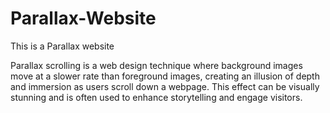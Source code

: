 # Parallax-Website
This is a Parallax website

Parallax scrolling is a web design technique where background images move at a slower rate than foreground images,
creating an illusion of depth and immersion as users scroll down a webpage.
This effect can be visually stunning and is often used to enhance storytelling and engage visitors.
